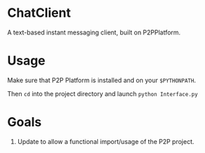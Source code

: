 # ChatClient
A text-based instant messaging client, built on P2PPlatform.

# Usage
Make sure that P2P Platform is installed and on your `$PYTHONPATH`.

Then `cd` into the project directory and launch `python Interface.py`

# Goals

1) Update to allow a functional import/usage of the P2P project.
